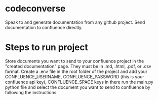 # codeconverse
Speak to and generate documentation from any github project. Send documentation to confluence directly. 

# Steps to run project
Store documents you want to send to your confluence project in the "created documentation" page. They must be in .md, .html, .pdf, or .csv format.
Create a .env file in the root folder of the project and add your CONFLUENCE_USERNAME, CONFLUENCE_PASSWORD (this is your confluence api key), CONFLUENCE_SPACE keys in there
run the main.py python file and select the document you want to send to confluence by following the instructions
